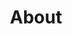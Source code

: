 ---
title: About
layout: about

about_me: |
  Update: I currently joined Professor [Yankai Cao's group](https://optimal.chbe.ubc.ca) as a Postdoctoral Researcher in [Department of Chemical and Biological Engineering](https://www.chbe.ubc.ca), University of British Columbia.

  I obtained my M.S. and Ph.D. degree in [Computer Science](http://www.cs.umb.edu) from University of Massachusetts, Boston in 2016 and 2019, respectively, under the supervision of [Dan A. Simovici](https://www.cs.umb.edu/~dsim/). Prior to that, I received my M.Eng. (Master of Engineering) degree in Systems Engineering (Power System track) from Cornell University in 2013, and I also earned my B.S. degree in Electrical and Computer Engineering from Shanghai Jiao Tong University in 2012.
  
  My research interests lie in the theory of clustering, clusterability, and information theory-based machine learning. I also have interests in applying machine learning techniques in renewable energy and power system analysis.
  
  As a machine learning researcher, I enjoy applying new technologies to solve real-life problems. Here are some projects that I created for the convenience of myself and my family. I also enjoy traveling and astrophotography during my sparse time.

about_me_img: "/imgs/AtlanticFishCo.jpeg"
about_me_img_caption: |
  Atlantic Fish Co., Boston, MA (Winter 2018)

---
